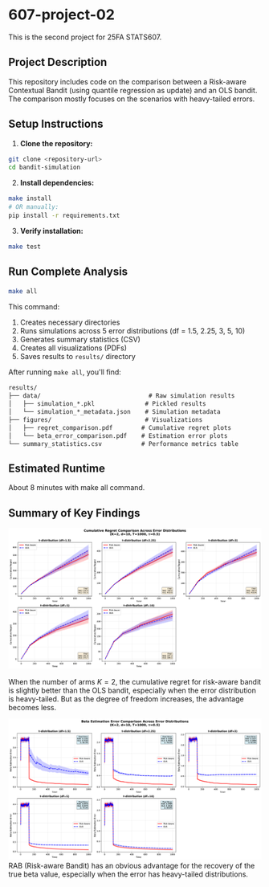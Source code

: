 # 607-project-02
This is the second project for 25FA STATS607. 

## **Project Description**
This repository includes code on the comparison between a Risk-aware Contextual Bandit (using quantile regression as update) and an OLS bandit. The comparison mostly focuses on the scenarios with heavy-tailed errors.

## **Setup Instructions**

1. **Clone the repository:**
```bash
git clone <repository-url>
cd bandit-simulation
```

2. **Install dependencies:**
```bash
make install
# OR manually:
pip install -r requirements.txt
```

3. **Verify installation:**
```bash
make test
```

## **Run Complete Analysis**
```bash
make all
```
This command:
1. Creates necessary directories
2. Runs simulations across 5 error distributions (df = 1.5, 2.25, 3, 5, 10)
3. Generates summary statistics (CSV)
4. Creates all visualizations (PDFs)
5. Saves results to `results/` directory


After running `make all`, you'll find:

```
results/
├── data/                              # Raw simulation results
│   ├── simulation_*.pkl              # Pickled results
│   └── simulation_*_metadata.json    # Simulation metadata
├── figures/                          # Visualizations
│   ├── regret_comparison.pdf        # Cumulative regret plots
│   └── beta_error_comparison.pdf    # Estimation error plots
└── summary_statistics.csv           # Performance metrics table
```

## **Estimated Runtime**
About 8 minutes with make all command. 

## **Summary of Key Findings**
![Cumulative regret comparison](results/main_regret_comparison_K2_d10_T1000.png)

When the number of arms $K=2$, the cumulative regret for risk-aware bandit is slightly better than the OLS bandit, especially when the error distribution is heavy-tailed. But as the degree of freedom increases, the advantage becomes less. 

![Beta MSE comparison](results/main_beta_error_comparison_K2_d10_T1000.png)
RAB (Risk-aware Bandit) has an obvious advantage for the recovery of the true beta value, especially when the error has heavy-tailed distributions. 

